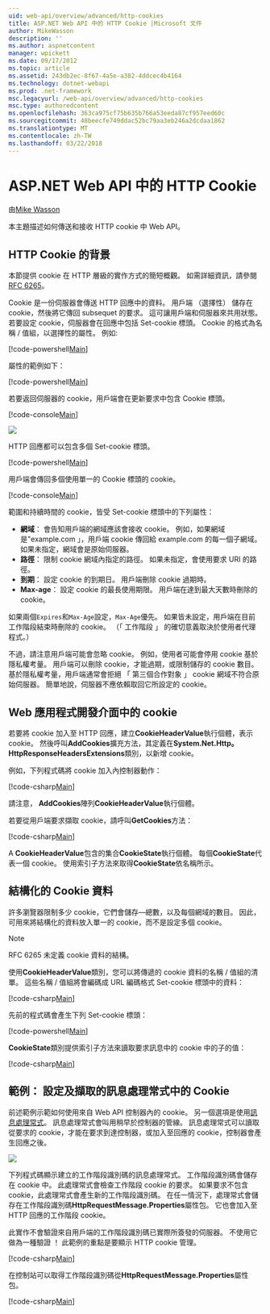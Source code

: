 ```yaml
---
uid: web-api/overview/advanced/http-cookies
title: ASP.NET Web API 中的 HTTP Cookie |Microsoft 文件
author: MikeWasson
description: ''
ms.author: aspnetcontent
manager: wpickett
ms.date: 09/17/2012
ms.topic: article
ms.assetid: 243db2ec-8f67-4a5e-a382-4ddcec4b4164
ms.technology: dotnet-webapi
ms.prod: .net-framework
msc.legacyurl: /web-api/overview/advanced/http-cookies
msc.type: authoredcontent
ms.openlocfilehash: 363ca975cf75b635b766a53eeda87cf957eed60c
ms.sourcegitcommit: 48beecfe749ddac52bc79aa3eb246a2dcdaa1862
ms.translationtype: MT
ms.contentlocale: zh-TW
ms.lasthandoff: 03/22/2018
---
```

<a name="http-cookies-in-aspnet-web-api"></a>ASP.NET Web API 中的 HTTP Cookie
====================
由[Mike Wasson](https://github.com/MikeWasson)

本主題描述如何傳送和接收 HTTP cookie 中 Web API。

## <a name="background-on-http-cookies"></a>HTTP Cookie 的背景

本節提供 cookie 在 HTTP 層級的實作方式的簡短概觀。 如需詳細資訊，請參閱[RFC 6265](http://tools.ietf.org/html/rfc6265)。

Cookie 是一份伺服器會傳送 HTTP 回應中的資料。 用戶端 （選擇性） 儲存在 cookie，然後將它傳回 subsequet 的要求。 這可讓用戶端和伺服器來共用狀態。 若要設定 cookie，伺服器會在回應中包括 Set-cookie 標頭。 Cookie 的格式為名稱 / 值組，以選擇性的屬性。 例如: 

[!code-powershell[Main](http-cookies/samples/sample1.ps1)]

屬性的範例如下：

[!code-powershell[Main](http-cookies/samples/sample2.ps1)]

若要返回伺服器的 cookie，用戶端會在更新要求中包含 Cookie 標頭。

[!code-console[Main](http-cookies/samples/sample3.cmd)]

![](http-cookies/_static/image1.png)

HTTP 回應都可以包含多個 Set-cookie 標頭。

[!code-powershell[Main](http-cookies/samples/sample4.ps1)]

用戶端會傳回多個使用單一的 Cookie 標頭的 cookie。

[!code-console[Main](http-cookies/samples/sample5.cmd)]

範圍和持續時間的 cookie，皆受 Set-cookie 標頭中的下列屬性：

- **網域**： 會告知用戶端的網域應該會接收 cookie。 例如，如果網域是"example.com 」，用戶端 cookie 傳回給 example.com 的每一個子網域。如果未指定，網域會是原始伺服器。
- **路徑**： 限制 cookie 網域內指定的路徑。 如果未指定，會使用要求 URI 的路徑。
- **到期**： 設定 cookie 的到期日。 用戶端刪除 cookie 過期時。
- **Max-age**： 設定 cookie 的最長使用期限。 用戶端在達到最大天數時刪除的 cookie。

如果兩個`Expires`和`Max-Age`設定，`Max-Age`優先。 如果皆未設定，用戶端在目前工作階段結束時刪除的 cookie。 （「 工作階段 」 的確切意義取決於使用者代理程式。）

不過，請注意用戶端可能會忽略 cookie。 例如，使用者可能會停用 cookie 基於隱私權考量。 用戶端可以刪除 cookie，才能過期，或限制儲存的 cookie 數目。 基於隱私權考量，用戶端通常會拒絕 「 第三個合作對象 」 cookie 網域不符合原始伺服器。 簡單地說，伺服器不應依賴取回它所設定的 cookie。

## <a name="cookies-in-web-api"></a>Web 應用程式開發介面中的 cookie

若要將 cookie 加入至 HTTP 回應，建立**CookieHeaderValue**執行個體，表示 cookie。 然後呼叫**AddCookies**擴充方法，其定義在**System.Net.Http。HttpResponseHeadersExtensions**類別，以新增 cookie。

例如，下列程式碼將 cookie 加入內控制器動作：

[!code-csharp[Main](http-cookies/samples/sample6.cs)]

請注意， **AddCookies**陣列**CookieHeaderValue**執行個體。

若要從用戶端要求擷取 cookie，請呼叫**GetCookies**方法：

[!code-csharp[Main](http-cookies/samples/sample7.cs)]

A **CookieHeaderValue**包含的集合**CookieState**執行個體。 每個**CookieState**代表一個 cookie。 使用索引子方法來取得**CookieState**依名稱所示。

## <a name="structured-cookie-data"></a>結構化的 Cookie 資料

許多瀏覽器限制多少 cookie，它們會儲存&#8212;總數，以及每個網域的數目。 因此，可用來將結構化的資料放入單一的 cookie，而不是設定多個 cookie。

> [!NOTE]
> RFC 6265 未定義 cookie 資料的結構。


使用**CookieHeaderValue**類別，您可以將傳遞的 cookie 資料的名稱 / 值組的清單。 這些名稱 / 值組將會編碼成 URL 編碼格式 Set-cookie 標頭中的資料：

[!code-csharp[Main](http-cookies/samples/sample8.cs)]

先前的程式碼會產生下列 Set-cookie 標頭：

[!code-powershell[Main](http-cookies/samples/sample9.ps1)]

**CookieState**類別提供索引子方法來讀取要求訊息中的 cookie 中的子的值：

[!code-csharp[Main](http-cookies/samples/sample10.cs)]

## <a name="example-set-and-retrieve-cookies-in-a-message-handler"></a>範例： 設定及擷取的訊息處理常式中的 Cookie

前述範例示範如何使用來自 Web API 控制器內的 cookie。 另一個選項是使用[訊息處理常式](http-message-handlers.md)。 訊息處理常式會叫用稍早於控制器的管線。 訊息處理常式可以讀取從要求的 cookie，才能在要求到達控制器，或加入至回應的 cookie，控制器會產生回應之後。

![](http-cookies/_static/image2.png)

下列程式碼顯示建立的工作階段識別碼的訊息處理常式。 工作階段識別碼會儲存在 cookie 中。 此處理常式會檢查工作階段 cookie 的要求。 如果要求不包含 cookie，此處理常式會產生新的工作階段識別碼。 在任一情況下，處理常式會儲存在工作階段識別碼**HttpRequestMessage.Properties**屬性包。 它也會加入至 HTTP 回應的工作階段 cookie。

此實作不會驗證來自用戶端的工作階段識別碼已實際所簽發的伺服器。 不使用它做為一種驗證 ！ 此範例的重點是要顯示 HTTP cookie 管理。

[!code-csharp[Main](http-cookies/samples/sample11.cs)]

在控制站可以取得工作階段識別碼從**HttpRequestMessage.Properties**屬性包。

[!code-csharp[Main](http-cookies/samples/sample12.cs)]
